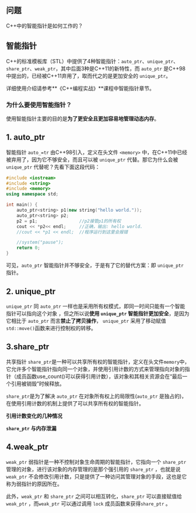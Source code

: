 ## 问题

C++中的智能指针是如何工作的？

## 智能指针

C++的标准模板库（STL）中提供了4种智能指针：`auto_ptr`、`unique_ptr`、`share_ptr`、`weak_ptr`，其中后面3种是C++11的新特性，而 `auto_ptr` 是C++98中提出的，已经被C++11弃用了，取而代之的是更加安全的 `unique_ptr`。

详细使用介绍请参考**《C++编程实战》**课程中智能指针章节。

### 为什么要使用智能指针？

使用智能指针主要的目的是**为了更安全且更加容易地管理动态内存**。



## 1. auto_ptr

智能指针 `auto_=tr` 由C++98引入，定义在头文件 `<memory>` 中，在C++11中已经被弃用了，因为它不够安全，而且可以被 `unique_ptr` 代替。那它为什么会被 `unique_ptr` 代替呢？先看下面这段代码：

```C++
#include <iostream>
#include <string>
#include <memory>
using namespace std;

int main() {
	auto_ptr<string> p1(new string("hello world."));
	auto_ptr<string> p2;
	p2 = p1;				//p2接管p1的所有权
	cout << *p2<< endl;		//正确，输出: hello world.
	//cout << *p1 << endl;	//程序运行到这里会报错

	//system("pause");
	return 0;
}

```

可见，`auto_ptr` 智能指针并不够安全，于是有了它的替代方案：即 `unique_ptr` 指针。



## 2. unique_ptr 

 `unique_ptr` 同 `auto_ptr` 一样也是采用所有权模式，即同一时间只能有一个智能指针可以指向这个对象 ，但之所以说**使用 `unique_ptr` 智能指针更加安全**，是因为它相比于 `auto_ptr` 而言**禁止了拷贝操作**， `unique_ptr` 采用了移动赋值 `std::move()`函数来进行控制权的转移。



## 3.share_ptr

共享指针 `share_ptr`是一种可以共享所有权的智能指针，定义在头文件`memory`中，它允许多个智能指针指向同一个对象，并使用引用计数的方式来管理指向对象的指针（成员函数use_count()可以获得引用计数），该对象和其相关资源会在“最后一个引用被销毁”时候释放。

`share_ptr`是为了解决 `auto_ptr` 在对象所有权上的局限性(`auto_ptr` 是独占的)，在使用引用计数的机制上提供了可以共享所有权的智能指针。



**引用计数变化的几种情况**



**`share_ptr` 与内存泄漏**



## 4.weak_ptr

`weak_ptr` 弱指针是一种不控制对象生命周期的智能指针，它指向一个 `share_ptr` 管理的对象，进行该对象的内存管理的是那个强引用的 `share_ptr` ，也就是说 `weak_ptr` 不会修改引用计数，只是提供了一种访问其管理对象的手段，这也是它称为弱指针的原因所在。

此外，`weak_ptr` 和 `share_ptr` 之间可以相互转化，`share_ptr` 可以直接赋值给`weak_ptr` ，而`weak_ptr` 可以通过调用 `lock` 成员函数来获得`share_ptr` 。




